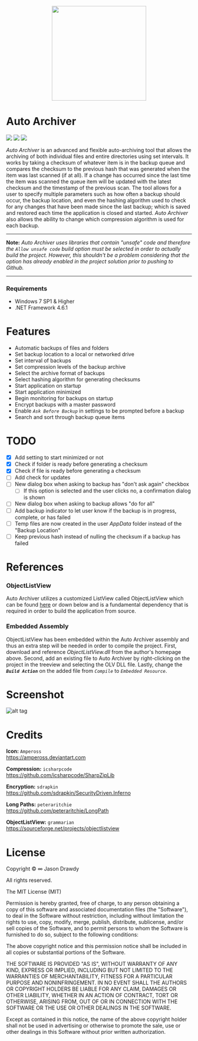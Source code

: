 <p align="center">
    <img width="256" height="256" src="https://user-images.githubusercontent.com/40871836/43288652-2dbc2604-90ee-11e8-8615-4f5478045612.png"
</p>

# Auto Archiver
<p align="left">
    <!-- Version -->
    <img src="https://img.shields.io/badge/version-1.0.0-brightgreen.svg">
    <!-- Docs -->
    <img src="https://img.shields.io/badge/docs-not%20found-lightgrey.svg">
    <!-- License -->
    <img src="https://img.shields.io/badge/license-MIT-blue.svg">
</p>

*Auto Archiver* is an advanced and flexible auto-archiving tool that allows the archiving of both individual files and entire directories using set intervals. It works by taking a checksum of whatever item is in the backup queue and compares the checksum to the previous hash that was generated when the item was last scanned (if at all). If a change has occurred since the last time the item was scanned the queue item will be updated with the latest checksum and the timestamp of the previous scan. The tool allows for a user to specify multiple parameters such as how often a backup should occur, the backup location, and even the hashing algorithm used to check for any changes that have been made since the last backup; which is saved and restored each time the application is closed and started. *Auto Archiver* also allows the ability to change which compression algorithm is used for each backup.

---

**Note:** *Auto Archiver uses libraries that contain "unsafe" code and therefore the `Allow unsafe code` build option must be selected in order to actually build the project. However, this shouldn't be a problem considering that the option has already enabled in the project solution prior to pushing to Github.*

---

### Requirements
- Windows 7 SP1 & Higher
- .NET Framework 4.6.1

# Features
- Automatic backups of files and folders
- Set backup location to a local or networked drive
- Set interval of backups
- Set compression levels of the backup archive
- Select the archive format of backups
- Select hashing algorithm for generating checksums
- Start application on startup
- Start application minimized
- Begin monitoring for backups on startup
- Encrypt backups with a master password
- Enable *`Ask Before Backup`* in settings to be prompted before a backup
- Search and sort through backup queue items

# TODO
- [x] Add setting to start minimized or not
- [x] Check if folder is ready before generating a checksum
- [x] Check if file is ready before generating a checksum
- [ ] Add check for updates
- [ ] New dialog box when asking to backup has "don't ask again" checkbox
    - [ ] If this option is selected and the user clicks no, a confirmation dialog is shown
- [ ] New dialog box when asking to backup allows "do for all"
- [ ] Add backup indicator to let user know if the backup is in progress, complete, or has failed
- [ ] Temp files are now created in the user *AppData* folder instead of the "Backup Location"
- [ ] Keep previous hash instead of nulling the checksum if a backup has failed

# References

### ObjectListView
Auto Archiver utilizes a customized ListView called ObjectListView which can be found [here]("http://objectlistview.sourceforge.net/cs/index.html") or down below and is a fundamental dependency that is required in order to build the application from source.

### Embedded Assembly
ObjectListView has been embedded within the Auto Archiver assembly and thus an extra step will be needed in order to compile the project. First, download and reference *ObjectListView.dll* from the author's homepage above. Second, add an existing file to Auto Archiver by right-clicking on the project in the treeview and selecting the OLV DLL file. Lastly, change the ***`Build Action`*** on the added file from *`Compile`* to *`Embedded Resource`*.

# Screenshot
![alt tag](https://user-images.githubusercontent.com/40871836/43294523-5944d6f6-9105-11e8-9068-9189607eef7e.png)

# Credits

**Icon:** `Ampeross` <br>
https://ampeross.deviantart.com <br>

**Compression:** `icsharpcode` <br>
https://github.com/icsharpcode/SharpZipLib <br>

**Encryption:** `sdrapkin` <br>
https://github.com/sdrapkin/SecurityDriven.Inferno <br>

**Long Paths:** `peteraritchie` <br>
https://github.com/peteraritchie/LongPath <br>

**ObjectListView:** `grammarian` <br>
https://sourceforge.net/projects/objectlistview <br>

# License

Copyright © ∞ Jason Drawdy 

All rights reserved.

The MIT License (MIT)

Permission is hereby granted, free of charge, to any person obtaining a copy
of this software and associated documentation files (the "Software"), to deal
in the Software without restriction, including without limitation the rights
to use, copy, modify, merge, publish, distribute, sublicense, and/or sell
copies of the Software, and to permit persons to whom the Software is
furnished to do so, subject to the following conditions:

The above copyright notice and this permission notice shall be included in all
copies or substantial portions of the Software.

THE SOFTWARE IS PROVIDED "AS IS", WITHOUT WARRANTY OF ANY KIND, EXPRESS OR
IMPLIED, INCLUDING BUT NOT LIMITED TO THE WARRANTIES OF MERCHANTABILITY,
FITNESS FOR A PARTICULAR PURPOSE AND NONINFRINGEMENT. IN NO EVENT SHALL THE
AUTHORS OR COPYRIGHT HOLDERS BE LIABLE FOR ANY CLAIM, DAMAGES OR OTHER
LIABILITY, WHETHER IN AN ACTION OF CONTRACT, TORT OR OTHERWISE, ARISING FROM,
OUT OF OR IN CONNECTION WITH THE SOFTWARE OR THE USE OR OTHER DEALINGS IN
THE SOFTWARE.

Except as contained in this notice, the name of the above copyright holder
shall not be used in advertising or otherwise to promote the sale, use or
other dealings in this Software without prior written authorization.

